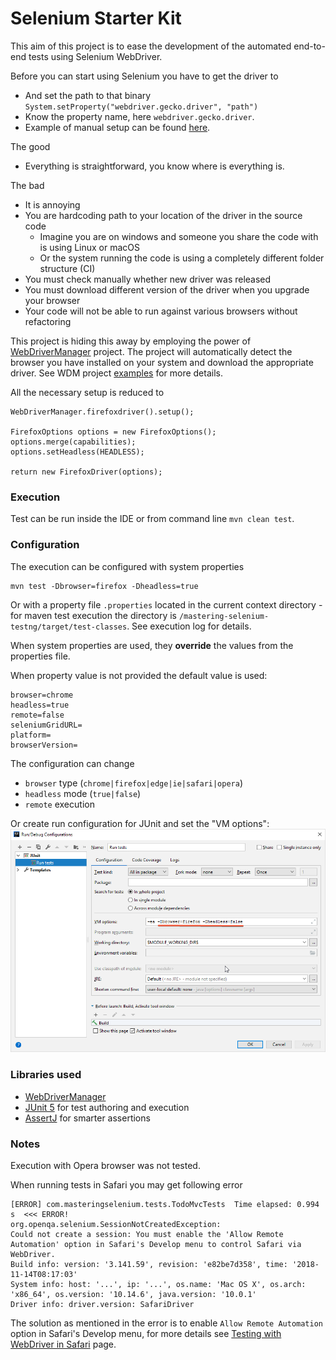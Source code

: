 # Selenium Starter Kit
This aim of this project is to ease the development of the automated end-to-end tests using Selenium WebDriver.

Before you can start using Selenium you have to get the driver to 
* And set the path to that binary `System.setProperty("webdriver.gecko.driver", "path")`
* Know the property name, here `webdriver.gecko.driver`. 
* Example of manual setup can be found [here](https://www.softwaretestinghelp.com/geckodriver-selenium-tutorial/).

The good 
* Everything is straightforward, you know where is everything is.

The bad
* It is annoying
* You are hardcoding path to your location of the driver in the source code
  * Imagine you are on windows and someone you share the code with is using Linux or macOS
  * Or the system running the code is using a completely different folder structure (CI)
* You must check manually whether new driver was released
* You must download different version of the driver when you upgrade your browser
* Your code will not be able to run against various browsers without refactoring
 
 This project is hiding this away by employing the power of [WebDriverManager](https://github.com/bonigarcia/webdrivermanager) project. The project will automatically detect the browser you have installed on your system and download the appropriate driver. See WDM project [examples](https://github.com/bonigarcia/webdrivermanager-examples) for more details. 
 
 All the necessary setup is reduced to 
 
```
WebDriverManager.firefoxdriver().setup();

FirefoxOptions options = new FirefoxOptions();
options.merge(capabilities);
options.setHeadless(HEADLESS);

return new FirefoxDriver(options);
```

### Execution
Test can be run inside the IDE or from command line `mvn clean test`.

### Configuration
The execution can be configured with system properties 
```
mvn test -Dbrowser=firefox -Dheadless=true
```

Or with a property file `.properties` located in the current context directory - for maven test execution the directory is `/mastering-selenium-testng/target/test-classes`. See execution log for details.
 

When system properties are used, they **override** the values from the properties file. 

When property value is not provided the default value is used:
```
browser=chrome
headless=true
remote=false
seleniumGridURL=
platform=
browserVersion=
```

The configuration can change
* `browser` type (`chrome|firefox|edge|ie|safari|opera`) 
* `headless` mode (`true|false`)
* `remote` execution 

Or create run configuration for JUnit and set the "VM options":
 ![Run configuration](img/run_configuration.png)

### Libraries used
 * [WebDriverManager](https://github.com/bonigarcia/webdrivermanager)
 * [JUnit 5](https://junit.org/junit5/) for test authoring and execution
 * [AssertJ](https://joel-costigliola.github.io/assertj/) for smarter assertions
 
### Notes
Execution with Opera browser was not tested.

When running tests in Safari you may get following error
```
[ERROR] com.masteringselenium.tests.TodoMvcTests  Time elapsed: 0.994 s  <<< ERROR!
org.openqa.selenium.SessionNotCreatedException:
Could not create a session: You must enable the 'Allow Remote Automation' option in Safari's Develop menu to control Safari via WebDriver.
Build info: version: '3.141.59', revision: 'e82be7d358', time: '2018-11-14T08:17:03'
System info: host: '...', ip: '...', os.name: 'Mac OS X', os.arch: 'x86_64', os.version: '10.14.6', java.version: '10.0.1'
Driver info: driver.version: SafariDriver
```
The solution as mentioned in the error is to enable `Allow Remote Automation`  option in Safari's Develop menu, for more details see [Testing with WebDriver in Safari](https://developer.apple.com/documentation/webkit/testing_with_webdriver_in_safari) page.